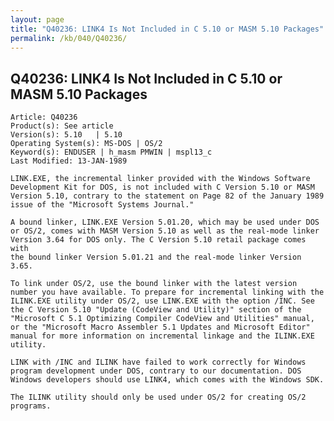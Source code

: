 ```yaml
---
layout: page
title: "Q40236: LINK4 Is Not Included in C 5.10 or MASM 5.10 Packages"
permalink: /kb/040/Q40236/
---
```


## Q40236: LINK4 Is Not Included in C 5.10 or MASM 5.10 Packages

	Article: Q40236
	Product(s): See article
	Version(s): 5.10   | 5.10
	Operating System(s): MS-DOS | OS/2
	Keyword(s): ENDUSER | h_masm PMWIN | mspl13_c
	Last Modified: 13-JAN-1989
	
	LINK.EXE, the incremental linker provided with the Windows Software
	Development Kit for DOS, is not included with C Version 5.10 or MASM
	Version 5.10, contrary to the statement on Page 82 of the January 1989
	issue of the "Microsoft Systems Journal."
	
	A bound linker, LINK.EXE Version 5.01.20, which may be used under DOS
	or OS/2, comes with MASM Version 5.10 as well as the real-mode linker
	Version 3.64 for DOS only. The C Version 5.10 retail package comes with
	the bound linker Version 5.01.21 and the real-mode linker Version
	3.65.
	
	To link under OS/2, use the bound linker with the latest version
	number you have available. To prepare for incremental linking with the
	ILINK.EXE utility under OS/2, use LINK.EXE with the option /INC. See
	the C Version 5.10 "Update (CodeView and Utility)" section of the
	"Microsoft C 5.1 Optimizing Compiler CodeView and Utilities" manual,
	or the "Microsoft Macro Assembler 5.1 Updates and Microsoft Editor"
	manual for more information on incremental linkage and the ILINK.EXE
	utility.
	
	LINK with /INC and ILINK have failed to work correctly for Windows
	program development under DOS, contrary to our documentation. DOS
	Windows developers should use LINK4, which comes with the Windows SDK.
	
	The ILINK utility should only be used under OS/2 for creating OS/2
	programs.
